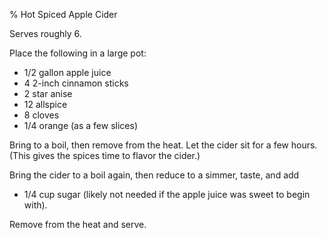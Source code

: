 % Hot Spiced Apple Cider

Serves roughly 6.

Place the following in a large pot:

* 1/2 gallon apple juice
* 4 2-inch cinnamon sticks
* 2 star anise
* 12 allspice
* 8 cloves
* 1/4 orange (as a few slices)

Bring to a boil, then remove from the heat. Let the cider sit for a few hours.
(This gives the spices time to flavor the cider.)

Bring the cider to a boil again, then reduce to a simmer, taste, and add

* 1/4 cup sugar (likely not needed if the apple juice was sweet to begin with).

Remove from the heat and serve.
